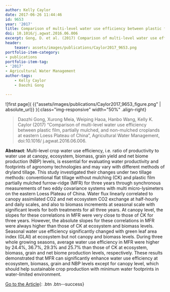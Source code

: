 ```yaml
---
author: Kelly Caylor
date: 2017-06-26 11:44:46
id: 9653
year: '2017'
title: Comparison of multi-level water use efficiency between plastic film, partially mulched, and non-mulched croplands at eastern Loess Plateau of China
doi: 10.1016/j.agwat.2016.06.006
excerpt: Gong, D. et al. (2017) Comparison of multi-level water use efficiency between plastic film, partially mulched, and non-mulched croplands at eastern Loess Plateau of China, Agricultural Water Management, doi:10.1016/ j.agwat.2016.06.006
header:
    teaser: assets/images/publications/Caylor2017_9653.png
portfolio-item-category:
- publications
portfolio-item-tag:
- '2017'
- Agricultural Water Management
author-tags:
    - Kelly Caylor
    - Daozhi Gong

---
```


![first page]( {{"assets/images/publications/Caylor2017_9653_figure.png" | absolute_url}} ){:class="img-responsive" width="50%" .align-right}


> Daozhi Gong, Xurong Meia, Weiping Haoa, Hanbo Wang, Kelly K. Caylor (2017) “Comparison of multi-level water use efficiency between plastic film, partially mulched, and non-mulched croplands at eastern Loess Plateau of China”, Agricultural Water Management, doi:10.1016/ j.agwat.2016.06.006.


**Abstract**: Multi-level crop water use efficiency, i.e. ratio of productivity to water use at canopy, ecosystem, biomass, grain yield and net biome production (NBP) levels, is essential for evaluating water productivity and footprints of agronomy technologies and may vary with different methods of dryland tillage. This study investigated their changes under two tillage methods: conventional flat tillage without mulching (CK) and plastic film partially mulched furrow-ridge (MFR) for three years through synchronous measurements of two eddy covariance systems with multi micro-lysimeters on the eastern Loess Plateau of China. Water flux linearly correlated to canopy assimilated CO2 and net ecosystem CO2 exchange at half-hourly and daily scales, and also to biomass increments at seasonal scale with significant levels for both treatments for all three years. At canopy level, the slopes for these correlations in MFR were very close to those of CK for three years. However, the absolute slopes for these correlations in MFR were always higher than those of CK at ecosystem and biomass levels. Seasonal water use efficiency significantly changed with green leaf area index (GLAI) at ecosystem but not canopy and biomass levels. During three whole growing seasons, average water use efficiency in MFR were higher by 24.4%, 36.7%, 29.3% and 25.7% than those of CK at ecosystem, biomass, grain and net biome production levels, respectively. These results demonstrated that MFR can significantly enhance water use efficiency at ecosystem, biomass, grain and NBP levels except for canopy level, which should help sustainable crop production with minimum water footprints in water-limited environment.


[Go to the Article](https://doi.org/10.1016/j.agwat.2016.06.006){: .btn .btn--success}